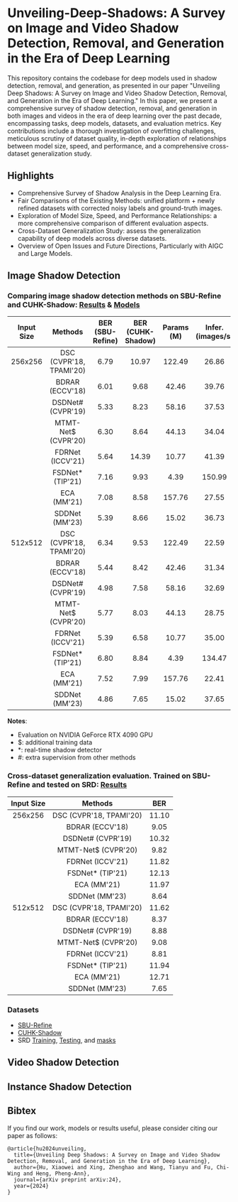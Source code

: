 # Unveiling-Deep-Shadows: A Survey on Image and Video Shadow Detection, Removal, and Generation in the Era of Deep Learning

This repository contains the codebase for deep models used in shadow detection, removal, and generation, as presented in our paper "Unveiling Deep Shadows: A Survey on Image and Video Shadow Detection, Removal, and Generation in the Era of Deep Learning." In this paper, we present a comprehensive survey of shadow detection, removal, and generation in both images and videos in the era of deep learning over the past decade, encompassing tasks, deep models, datasets, and evaluation metrics. Key contributions include a thorough investigation of overfitting challenges, meticulous scrutiny of dataset quality, in-depth exploration of relationships between model size, speed, and performance, and a comprehensive cross-dataset generalization study.

## Highlights
+ Comprehensive Survey of Shadow Analysis in the Deep Learning Era.
+ Fair Comparisons of the Existing Methods: unified platform + newly refined datasets with corrected noisy labels and ground-truth images.
+ Exploration of Model Size, Speed, and Performance Relationships: a more comprehensive comparison of different evaluation aspects.
+ Cross-Dataset Generalization Study: assess the generalization capability of deep models across diverse datasets.
+ Overview of Open Issues and Future Directions, Particularly with AIGC and Large Models.


## Image Shadow Detection

### Comparing image shadow detection methods on SBU-Refine and CUHK-Shadow: [Results]() \& [Models]()

| Input Size | Methods                                   | BER (SBU-Refine) | BER (CUHK-Shadow) | Params (M) | Infer. (images/s) |
|:----------:|:-----------------------------------------:|:----------------:|:-----------------:|:----------:|:-----------------:|
| 256x256    | DSC (CVPR'18, TPAMI'20) | 6.79             | 10.97             | 122.49     | 26.86             |
|            | BDRAR (ECCV'18)         | 6.01             | 9.68              | 42.46      | 39.76             |
|            | DSDNet# (CVPR'19)      | 5.33             | 8.23              | 58.16      | 37.53             |
|            | MTMT-Net$ (CVPR'20)          | 6.30             | 8.64              | 44.13      | 34.04             |
|            | FDRNet (ICCV'21)           | 5.64             | 14.39             | 10.77      | 41.39             |
|            | FSDNet* (TIP'21)           | 7.16             | 9.93              | 4.39       | 150.99            |
|            | ECA (MM'21)                | 7.08             | 8.58              | 157.76     | 27.55             |
|            | SDDNet (MM'23)             | 5.39             | 8.66              | 15.02      | 36.73             |
| 512x512    | DSC (CVPR'18, TPAMI'20)   | 6.34             | 9.53              | 122.49     | 22.59             |
|            | BDRAR (ECCV'18)        | 5.44             | 8.42              | 42.46      | 31.34             |
|            | DSDNet# (CVPR'19)       | 4.98             | 7.58              | 58.16      | 32.69             |
|            | MTMT-Net$ (CVPR'20)            | 5.77             | 8.03              | 44.13      | 28.75             |
|            | FDRNet (ICCV'21)          | 5.39             | 6.58              | 10.77      | 35.00             |
|            | FSDNet* (TIP'21)           | 6.80             | 8.84              | 4.39       | 134.47            |
|            | ECA (MM'21)                 | 7.52             | 7.99              | 157.76     | 22.41             |
|            | SDDNet (MM'23)             | 4.86             | 7.65              | 15.02      | 37.65             |

**Notes**:
- Evaluation on NVIDIA GeForce RTX 4090 GPU
- $: additional training data
- *: real-time shadow detector
- #: extra supervision from other methods

### Cross-dataset generalization evaluation. Trained on SBU-Refine and tested on SRD: [Results]()

| Input Size | Methods                                   | BER  |
|:----------:|:-----------------------------------------:|:----:|
| 256x256    | DSC (CVPR'18, TPAMI'20)                   | 11.10 |
|            | BDRAR (ECCV'18)                           | 9.05  |
|            | DSDNet# (CVPR'19)                         | 10.32 |
|            | MTMT-Net$ (CVPR'20)                       | 9.82  |
|            | FDRNet (ICCV'21)                          | 11.82 |
|            | FSDNet* (TIP'21)                          | 12.13 |
|            | ECA (MM'21)                               | 11.97 |
|            | SDDNet (MM'23)                            | 8.64  |
| 512x512    | DSC (CVPR'18, TPAMI'20)                   | 11.62 |
|            | BDRAR (ECCV'18)                           | 8.37  |
|            | DSDNet# (CVPR'19)                         | 8.88  |
|            | MTMT-Net$ (CVPR'20)                       | 9.08  |
|            | FDRNet (ICCV'21)                          | 8.81  |
|            | FSDNet* (TIP'21)                          | 11.94 |
|            | ECA (MM'21)                               | 12.71 |
|            | SDDNet (MM'23)                            | 7.65  |


### Datasets
- [SBU-Refine](https://github.com/hanyangclarence/SILT/releases/tag/refined_sbu)
- [CUHK-Shadow](https://github.com/xw-hu/CUHK-Shadow#cuhk-shadow-dateset)
- SRD [Training](https://drive.google.com/file/d/1W8vBRJYDG9imMgr9I2XaA13tlFIEHOjS/view?pli=1), [Testing](https://drive.google.com/file/d/1GTi4BmQ0SJ7diDMmf-b7x2VismmXtfTo/view), and [masks](https://yuhaoliu7456.github.io/projects/RRL-Net/index.html)

## Video Shadow Detection


## Instance Shadow Detection


## Bibtex
If you find our work, models or results useful, please consider citing our paper as follows:
```
@article{hu2024unveiling,
  title={Unveiling Deep Shadows: A Survey on Image and Video Shadow Detection, Removal, and Generation in the Era of Deep Learning},
  author={Hu, Xiaowei and Xing, Zhenghao and Wang, Tianyu and Fu, Chi-Wing and Heng, Pheng-Ann},
  journal={arXiv preprint arXiv:24},
  year={2024}
}
```
